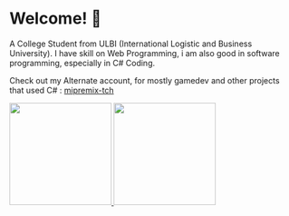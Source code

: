 # Welcome! 👋

A College Student from ULBI (International Logistic and Business University). I have skill on Web Programming, i am also good in software programming, especially in C# Coding.

Check out my Alternate account, for mostly gamedev and other projects that used C# :
[mipremix-tch](github.com/mipremix-tch)

<p align="left">
<a href="https://github.com/adam-ghafara">
  <img height="180em" src="https://github-readme-stats-eight-theta.vercel.app/api?username=adam-ghafara&show_icons=true&theme=algolia&include_all_commits=true&count_private=true"/>
  <img height="180em" src="https://github-readme-stats-eight-theta.vercel.app/api/top-langs/?username=adam-ghafara&layout=compact&langs_count=8&theme=algolia"/>
</a>
</p>
